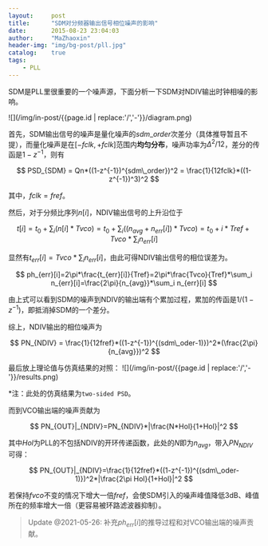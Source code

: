 ```yaml
---
layout:     post
title:      "SDM对分频器输出信号相位噪声的影响"
date:       2015-08-23 23:04:03
author:     "MaZhaoxin"
header-img: "img/bg-post/pll.jpg"
catalog:    true
tags:
    - PLL
---
```


SDM是PLL里很重要的一个噪声源，下面分析一下SDM对NDIV输出时钟相噪的影响。

![](/img/in-post/{{page.id | replace:'/','-'}}/diagram.png)

首先，SDM输出信号的噪声是量化噪声的$sdm\_order$次差分（具体推导暂且不提），而量化噪声是在$[-fclk , +fclk]$范围内**均匀分布**，噪声功率为$\Delta^2/12$，差分的传函是$1-z^{-1}$，则有

$$
PSD_{SDM} = Qn*((1-z^{-1})^{sdm\_order})^2 = \frac{1}{12fclk}*((1-z^{-1})^3)^2
$$

其中，$fclk = fref$。

然后，对于分频比序列$n[i]$，NDIV输出信号的上升沿位于

$$
t[i] = t_0+\sum_i (n[i] *Tvco) = t_0+\sum_i((n_{avg}+n_{err}[i])*Tvco) = t_0+i*Tref+Tvco*\sum_i n_{err}[i]
$$

显然有$t_{err}[i]=Tvco*\sum_i n_{err}[i]$，由此可得NDIV输出信号的相位误差为。

$$
ph_{err}[i]=2\pi*\frac{t_{err}[i]}{Tref}=2\pi*\frac{Tvco}{Tref}*\sum_i n_{err}[i]=\frac{2\pi}{n_{avg}}*\sum_i n_{err}[i]
$$

由上式可以看到SDM的噪声到NDIV的输出端有个累加过程，累加的传函是$1/(1-z^{-1})$，即抵消掉SDM的一个差分。

综上，NDIV输出的相位噪声为

$$
PN_{NDIV} = \frac{1}{12fref}*((1-z^{-1})^{(sdm\_oder-1)})^2*(\frac{2\pi}{n_{avg}})^2
$$

最后放上理论值与仿真结果的对照：
![](/img/in-post/{{page.id | replace:'/','-'}}/results.png)

*注：此处的仿真结果为`two-sided PSD`。

而到VCO输出端的噪声贡献为

$$
PN_{OUT}|_{NDIV}=PN_{NDIV}*|\frac{N*Hol}{1+Hol}|^2
$$

其中$Hol$为PLL的不包括NDIV的开环传递函数，此处的$N$即为$n_{avg}$，带入$PN_{NDIV}$可得：

$$
PN_{OUT}|_{NDIV}=\frac{1}{12fref}*((1-z^{-1})^{(sdm\_oder-1)})^2*|\frac{2\pi Hol}{1+Hol}|^2
$$

若保持$fvco$不变的情况下增大一倍$fref$，会使SDM引入的噪声峰值降低3dB、峰值所在的频率增大一倍（更容易被环路滤波器抑制）。

> Update @2021-05-26: 补充$ph_{err}[i]$的推导过程和对VCO输出端的噪声贡献。